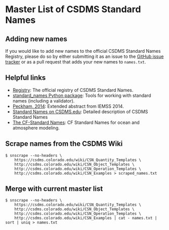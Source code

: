 Master List of CSDMS Standard Names
===================================

Adding new names
----------------

If you would like to add new names to the official CSDMS Standard Names
Registry, please do so by either submitting it as an issue to the
[GitHub issue tracker](https://github.com/csdms/standard_names_registry/issues) or as a pull request that adds your new names to `names.txt`.

Helpful links
-------------

*  [Registry](http://github.com/csdms/standard_names_registry): The
   official registry of CSDMS Standard Names.
*  [standard_names Python package](https:github.com/csdms/standard_names):
   Tools for working with standard names (including a validator).
*  [Peckham, 2014](http://csdms.colorado.edu/mediawiki/images/Peckham_2014_iEMSs.pdf): Extended abstract from IEMSS 2014.
*  [Standard Names on CSDMS.edu](http://csdms.colorado.edu/wiki/CSDMS_Standard_Names): Detailed description of CSDMS Standard Names
*  [The CF-Standard Names](http://cfconventions.org/Data/cf-standard-names/27/build/cf-standard-name-table.html): CF Standard Names for ocean and atmosphere modeling.


Scrape names from the CSDMS Wiki
--------------------------------

    $ snscrape --no-headers \
        https://csdms.colorado.edu/wiki/CSN_Quantity_Templates \
        http://csdms.colorado.edu/wiki/CSN_Object_Templates \
        http://csdms.colorado.edu/wiki/CSN_Operation_Templates \
        http://csdms.colorado.edu/wiki/CSN_Examples > scraped_names.txt

Merge with current master list
------------------------------

    $ snscrape --no-headers \
        https://csdms.colorado.edu/wiki/CSN_Quantity_Templates \
        http://csdms.colorado.edu/wiki/CSN_Object_Templates \
        http://csdms.colorado.edu/wiki/CSN_Operation_Templates \
        http://csdms.colorado.edu/wiki/CSN_Examples | cat - names.txt | sort | uniq > names.txt
